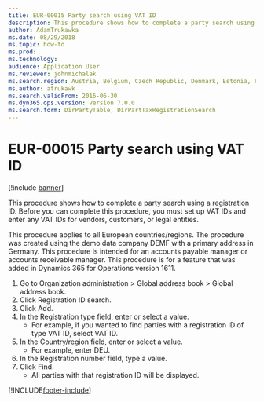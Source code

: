```yaml
---
title: EUR-00015 Party search using VAT ID
description: This procedure shows how to complete a party search using a registration ID.
author: AdamTrukawka
ms.date: 08/29/2018
ms.topic: how-to
ms.prod: 
ms.technology: 
audience: Application User
ms.reviewer: johnmichalak
ms.search.region: Austria, Belgium, Czech Republic, Denmark, Estonia, Finland, France, Germany, Hungary, Ireland, Italy, Latvia, Lithuania, Netherlands, Poland, Spain, Sweden, United Kingdom
ms.author: atrukawk
ms.search.validFrom: 2016-06-30
ms.dyn365.ops.version: Version 7.0.0
ms.search.form: DirPartyTable, DirPartTaxRegistrationSearch
---
```

# EUR-00015 Party search using VAT ID

[!include [banner](../../includes/banner.md)]

This procedure shows how to complete a party search using a registration ID. Before you can complete this procedure, you must set up VAT IDs and enter any VAT IDs for vendors, customers, or legal entities.

This procedure applies to all European countries/regions. The procedure was created using the demo data company DEMF with a primary address in Germany. This procedure is intended for an accounts payable manager or accounts receivable manager. This procedure is for a feature that was added in Dynamics 365 for Operations version 1611.

1. Go to Organization administration > Global address book > Global address book.
2. Click Registration ID search.
3. Click Add.
4. In the Registration type field, enter or select a value.
    * For example, if you wanted to find parties with a registration ID of type VAT ID, select VAT ID.  
5. In the Country/region field, enter or select a value.
    * For example, enter DEU.  
6. In the Registration number field, type a value.
7. Click Find.
    * All parties with that registration ID will be displayed.  



[!INCLUDE[footer-include](../../../includes/footer-banner.md)]
